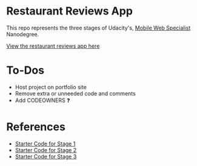 # Restaurant Reviews App

This repo represents the three stages of Udacity's, [Mobile Web Specialist](https://www.udacity.com/course/mobile-web-specialist-nanodegree--nd024) Nanodegree.

[View the restaurant reviews app here](https://scrabill-restaurant-reviews.netlify.com/)

# To-Dos
- Host project on portfolio site
- Remove extra or unneeded code and comments
- Add CODEOWNERS :question:

# References
- [Starter Code for Stage 1](https://github.com/udacity/mws-restaurant-stage-1)
- [Starter Code for Stage 2](https://github.com/udacity/mws-restaurant-stage-2)
- [Starter Code for Stage 3](https://github.com/udacity/mws-restaurant-stage-3)

